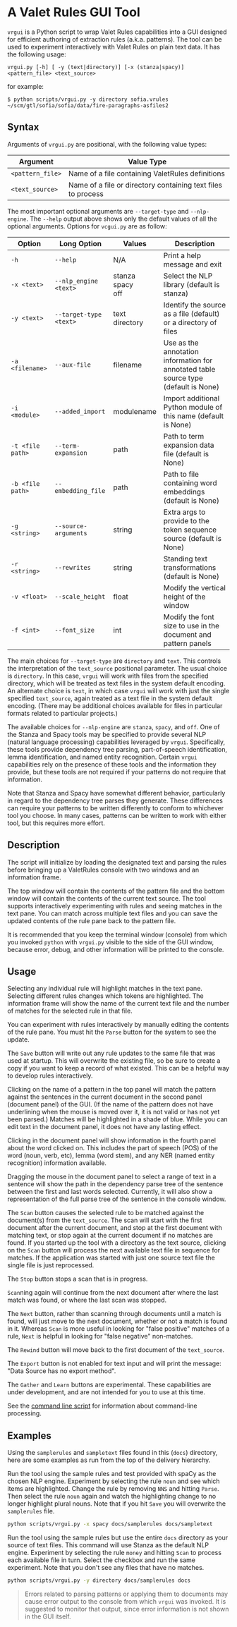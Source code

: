 # A Valet Rules GUI Tool

`vrgui` is a Python script to wrap Valet Rules capabilities into a GUI
designed for efficient authoring of extraction rules
(a.k.a. patterns). The tool can be used to experiment interactively
with Valet Rules on plain text data.  It has the following usage:

```
vrgui.py [-h] [ -y (text|directory)] [-x (stanza|spacy)] <pattern_file> <text_source>
```

for example:
```
$ python scripts/vrgui.py -y directory sofia.vrules ~/scm/gtl/sofia/sofia/data/fire-paragraphs-asfiles2
```

## Syntax

Arguments of `vrgui.py` are positional, with the following value types:

|Argument|Value Type|
|--------|----------|
|`<pattern_file>`|Name of a file containing ValetRules definitions|
|`<text_source>`|Name of a file or directory containing text files to process|

The most important optional arguments are `--target-type` and `--nlp-engine`.
The `--help` output above shows only the default values of all the
optional arguments.
Options for `vcgui.py` are as follow:

|Option|Long Option|Values|Description|
|------|-----------|------|-----------|
|`-h`|`--help`|N/A|Print a help message and exit|
|`-x <text>`|`--nlp_engine <text> `|stanza<br>spacy<br>off|Select the NLP library (default is stanza)|
|`-y <text>`|`--target-type <text>`|text<br>directory|Identify the source as a file (default) or a directory of files|
|`-a <filename>`| `--aux-file`|filename|Use as the annotation information for annotated table source type (default is None)|
|`-i <module>`| `--added_import`|modulename|Import additional Python module of this name (default is None)|
|`-t <file path>`| `--term-expansion`|path|Path to term expansion data file (default is None)|
|`-b <file path>`| `--embedding_file`|path|Path to file containing word embeddings (default is None)|
|`-g <string>`| `--source-arguments`|string|Extra args to provide to the token sequence source (default is None)|
|`-r <string>`| `--rewrites`|string|Standing text transformations (default is None)|
|`-v <float>`| `--scale_height`|float|Modify the vertical height of the window |
|`-f <int>`| `--font_size`|int|Modify the font size to use in the document and pattern panels |


The main choices for `--target-type` are `directory` and `text`. This
controls the interpretation of the `text_source` positional
parameter. The usual choice is `directory`. In this case, `vrgui` will
work with files from the specified directory, which will be treated as
text files in the system default encoding. An alternate choice is
`text`, in which case `vrgui` will work with just the single specified
`text_source`, again treated as a text file in the system default
encoding. (There may be additional choices available for files in
particular formats related to particular projects.)

The available choices for `--nlp-engine` are `stanza`, `spacy`, and
`off`. One of the Stanza and Spacy tools may be specified to provide
several NLP (natural language processing) capabilities leveraged by
`vrgui`. Specifically, these tools provide dependency tree parsing,
part-of-speech identification, lemma identification, and named entity
recognition. Certain `vrgui` capabilities rely on the presence of
these tools and the information they provide, but these tools are not
required if your patterns do not require that information.

Note that Stanza and Spacy have somewhat different behavior,
particularly in regard to the dependency tree parses they
generate. These differences can require your patterns to be written
differently to conform to whichever tool you choose. In many cases,
patterns can be written to work with either tool, but this requires
more effort.

## Description

The script will initialize by loading the designated text and parsing
the rules before bringing up a ValetRules console with two windows and
an information frame.

The top window will contain the contents of the pattern file and the
bottom window will contain the contents of the current text source.
The tool supports interactively experimenting with rules and seeing
matches in the text pane.  You can match across multiple text files
and you can save the updated contents of the rule pane back to the
pattern file.

It is recommended that you keep the terminal window (console) from
which you invoked `python` with `vrgui.py` visible to the side of the
GUI window, because error, debug, and other information will be
printed to the console.

## Usage

Selecting any individual rule will highlight matches in the text
pane. Selecting different rules changes which tokens are highlighted.
The information frame will show the name of the current text file and
the number of matches for the selected rule in that file.

You can experiment with rules interactively by manually editing the
contents of the rule pane.  You must hit the `Parse` button for the
system to see the update.

The `Save` button will write out any rule updates to the same file
that was used at startup. This will overwrite the existing file, so be
sure to create a copy if you want to keep a record of what existed.
This can be a helpful way to develop rules interactively.

Clicking on the name of a pattern in the top panel will match the
pattern against the sentences in the current document in the second
panel (document panel) of the GUI. (If the name of the pattern does
not have underlining when the mouse is moved over it, it is not valid
or has not yet been parsed.) Matches will be highlighted in a shade of
blue. While you can edit text in the document panel, it does not have
any lasting effect.

Clicking in the document panel will show information in the fourth
panel about the word clicked on. This includes the part of speech
(POS) of the word (noun, verb, etc), lemma (word stem), and any NER
(named entity recognition) information available.

Dragging the mouse in the document panel to select a range of text in
a sentence will show the path in the dependency parse tree of the
sentence between the first and last words selected. Currently, it will
also show a representation of the full parse tree of the sentence in
the console window.

The `Scan` button causes the selected rule to be matched against the
document(s) from the `text_source`. The scan will start with the first
document after the current document, and stop at the first document
with matching text, or stop again at the current document if no
matches are found. If you started up the tool with a directory as the
text source, clicking  on the `Scan` button will process the next
available text file in sequence for matches.  If the application was
started with just one source text file the single file is just
reprocessed.

The `Stop` button stops a scan that is in progress.

`Scan`ning again will continue from the next document after where the
last match was found, or where the last scan was stopped.

The `Next` button, rather than scanning through documents until a
match is found, will just move to the next document, whether or not
a match is found in it.
Whereas `Scan` is more useful in looking for "false positive" matches of
a rule, `Next` is helpful in looking for "false negative" non-matches.

The `Rewind` button will move back to the first document of the `text_source`.

The `Export` button is not enabled for text input and will print the
message: "Data Source has no export method".

The `Gather` and `Learn` buttons are experimental. These capabilities
are under development, and are not intended for you to use at this time.

See the [command line script](VRScript.md) for information about
command-line processing.

## Examples

Using the `samplerules` and `sampletext` files found in this (`docs`)
directory, here are some examples as run from the top of the delivery
hierarchy.

Run the tool using the sample rules and test provided with spaCy as
the chosen NLP engine.
Experiment by selecting the rule `noun` and see which items are highlighted.
Change the rule by removing `NNS` and hitting `Parse`. 
Then select the rule `noun` again and watch the highlighting change 
to no longer highlight plural nouns.
Note that if you hit `Save` you will overwrite the `samplerules` file.

```bash
python scripts/vrgui.py -x spacy docs/samplerules docs/sampletext
```

Run the tool using the sample rules but use the entire `docs` directory
as your source of text files. This command will use Stanza as the
default NLP engine.
Experiment by selecting the rule `money` and hitting `Scan` to process
each available file in turn. Select the checkbox and run the same
experiment.  Note that you don't see any files that have no matches.

```bash
python scripts/vrgui.py -y directory docs/samplerules docs
```

> Errors related to parsing patterns or applying them to documents may
  cause error output to the console from which `vrgui` was invoked. It
  is suggested to monitor that output, since error information is not
  shown in the GUI itself.

